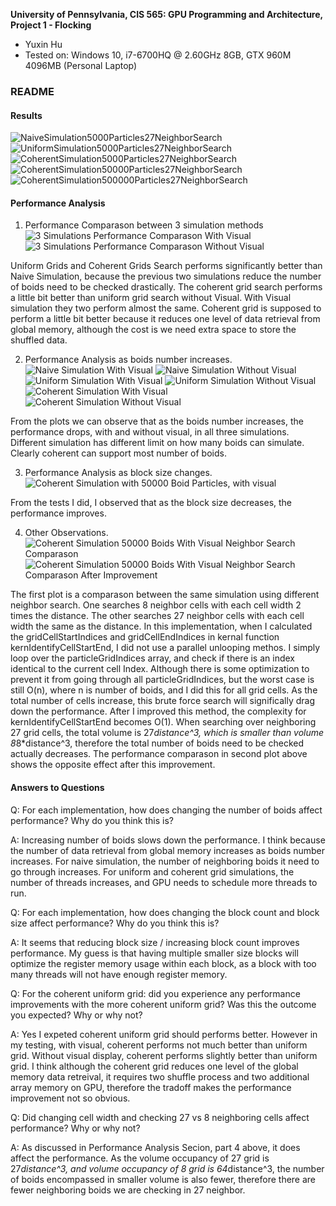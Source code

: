 **University of Pennsylvania, CIS 565: GPU Programming and Architecture,
Project 1 - Flocking**

* Yuxin Hu
* Tested on: Windows 10, i7-6700HQ @ 2.60GHz 8GB, GTX 960M 4096MB (Personal Laptop)

### README
#### Results
 ![NaiveSimulation5000Particles27NeighborSearch](/images/Naive5000neighbor27.gif)
 ![UniformSimulation5000Particles27NeighborSearch](/images/Uniform5000neighbor27.gif)
 ![CoherentSimulation5000Particles27NeighborSearch](/images/Coherent5000neighbor27.gif)
 ![CoherentSimulation50000Particles27NeighborSearch](/images/Coherent50000neighbor27.gif)
 ![CoherentSimulation500000Particles27NeighborSearch](/images/Coherent500000neighbor27.gif)

#### Performance Analysis
1. Performance Comparason between 3 simulation methods
![3 Simulations Performance Comparason With Visual](/images/PerformAnalysis3MethodsVisual.PNG)
![3 Simulations Performance Comparason Without Visual](/images/PerfomAnalysis3MethodsNoVisual.PNG)

Uniform Grids and Coherent Grids Search performs significantly better than Naive Simulation, because the previous two simulations reduce the number of boids need to be checked drastically. The coherent grid search performs a little bit better than uniform grid search without Visual. With Visual simulation they two perform almost the same. Coherent grid is supposed to perform a little bit better because it reduces one level of data retrieval from global memory, although the cost is we need extra space to store the shuffled data.

2. Performance Analysis as boids number increases.
![Naive Simulation With Visual](/images/PerformAnalysisNaiveParticleNumberChangeVisual.PNG)
![Naive Simulation Without Visual](/images/PerformAnalysisNaiveParticleNumberChangeNoVisual.PNG)
![Uniform Simulation With Visual](/images/PerformAnalysisUniformParticleNumberChangeVisual.PNG)
![Uniform Simulation Without Visual](images/PerformAnalysisUniformParticleNumberChangeNoVisual.PNG)
![Coherent Simulation With Visual](/images/PerformAnalysisCoherentParticleNumberChangeVisual.PNG)
![Coherent Simulation Without Visual](/images/PerformAnalysisCoherentParticleNumberChangeNoVisual.PNG)

From the plots we can observe that as the boids number increases, the performance drops, with and without visual, in all three simulations. Different simulation has different limit on how many boids can simulate. Clearly coherent can support most number of boids.

3. Performance Analysis as block size changes.
![Coherent Simulation with 50000 Boid Particles, with visual](/images/PerformAnalysisBlockSizeChange.PNG)

From the tests I did, I observed that as the block size decreases, the performance improves.

4. Other Observations.
![Coherent Simulation 50000 Boids With Visual Neighbor Search Comparason](/images/PerformAnalysisNeighborSearch.PNG)
![Coherent Simulation 50000 Boids With Visual Neighbor Search Comparason After Improvement](/images/PerformAnalysisNeighborSearchImproved.PNG)

The first plot is a comparason between the same simulation using different neighbor search. One searches 8 neighbor cells with each cell width 2 times the distance. The other searches 27 neighbor cells with each cell width the same as the distance. In this implementation, when I calculated the gridCellStartIndices and gridCellEndIndices in kernal function kernIdentifyCellStartEnd, I did not use a parallel unlooping methos. I simply loop over the particleGridIndices array, and check if there is an index identical to the current cell Index. Although there is some optimization to prevent it from going through all particleGridIndices, but the worst case is still O(n), where n is number of boids, and I did this for all grid cells. As the total number of cells increase, this brute force search will significally drag down the performance. After I improved this method, the complexity for kernIdentifyCellStartEnd becomes O(1). When searching over neighboring 27 grid cells, the total volume is 27*distance^3, which is smaller than volume 8*8*distance^3, therefore the total number of boids need to be checked actually decreases. The performance comparason in second plot above shows the opposite effect after this improvement.

#### Answers to Questions
Q: For each implementation, how does changing the number of boids affect performance? Why do you think this is?

A: Increasing number of boids slows down the performance. I think because the number of data retrieval from global memory increases as boids number increases. For naive simulation, the number of neighboring boids it need to go through increases. For uniform and coherent grid simulations, the number of threads increases, and GPU needs to schedule more threads to run.

Q: For each implementation, how does changing the block count and block size affect performance? Why do you think this is?

A: It seems that reducing block size / increasing block count improves performance. My guess is that having multiple smaller size blocks will optimize the register memory usage within each block, as a block with too many threads will not have enough register memory.

Q: For the coherent uniform grid: did you experience any performance improvements with the more coherent uniform grid? Was this the outcome you expected? Why or why not?

A: Yes I expeted coherent uniform grid should performs better. However in my testing, with visual, coherent performs not much better than uniform grid. Without visual display, coherent performs slightly better than uniform grid. I think although the coherent grid reduces one level of the global memory data retreival, it requires two shuffle process and two additional array memory on GPU, therefore the tradoff makes the performance improvement not so obvious.

Q: Did changing cell width and checking 27 vs 8 neighboring cells affect performance? Why or why not?

A: As discussed in Performance Analysis Secion, part 4 above, it does affect the performance. As the volume occupancy of 27 grid is 27*distance^3, and volume occupancy of 8 grid is 64*distance^3, the number of boids encompassed in smaller volume is also fewer, therefore there are fewer neighboring boids we are checking in 27 neighbor.